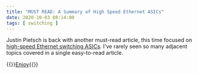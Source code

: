 ```yaml
---
title: "MUST READ: A Summary of High Speed Ethernet ASICs"
date: 2020-10-03 08:14:00
tags: [ switching ]
---
```

Justin Pietsch is back with another must-read article, this time focused on [high-speed Ethernet switching ASICs](https://elegantnetwork.github.io/posts/A-Summary-of-Network-ASICs/). I've rarely seen so many adjacent topics covered in a single easy-to-read article.

{{<jump>}}[Enjoy](https://elegantnetwork.github.io/posts/A-Summary-of-Network-ASICs/){{</jump>}}


